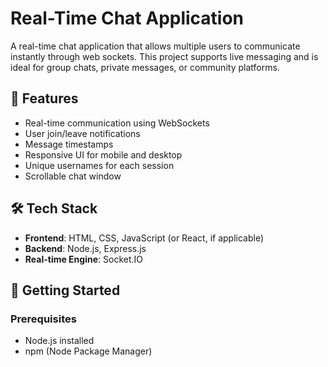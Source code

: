 # Real-Time Chat Application

A real-time chat application that allows multiple users to communicate instantly through web sockets. This project supports live messaging and is ideal for group chats, private messages, or community platforms.

## 🔧 Features

- Real-time communication using WebSockets
- User join/leave notifications
- Message timestamps
- Responsive UI for mobile and desktop
- Unique usernames for each session
- Scrollable chat window

## 🛠️ Tech Stack

- **Frontend**: HTML, CSS, JavaScript (or React, if applicable)
- **Backend**: Node.js, Express.js
- **Real-time Engine**: Socket.IO


## 🚀 Getting Started

### Prerequisites

- Node.js installed
- npm (Node Package Manager)


